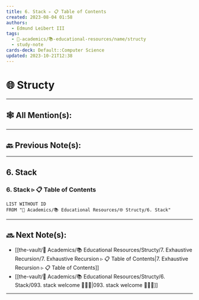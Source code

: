 ```yaml
---
title: 6. Stack ▹ 📋 Table of Contents
created: 2023-08-04 01:58
authors:
  - Edmund Leibert III
tags:
  - 🔴-academics/📚-educational-resources/name/structy
  - study-note
cards-deck: Default::Computer Science
updated: 2023-10-21T12:38
---
```


# 🌐 Structy

---

## 🕸️ All Mention(s): 

---

## 🔙 Previous Note(s):

---

## 6. Stack


### 6. Stack ▹ 📋 **Table of Contents**
```dataview
LIST WITHOUT ID
FROM "🔴 Academics/📚 Educational Resources/🌐 Structy/6. Stack"
```


---

## 🔜 Next Note(s):
- [[the-vault/🔴 Academics/📚 Educational Resources/Structy/7. Exhaustive Recursion/7. Exhaustive Recursion ▹ 📋 Table of Contents|7. Exhaustive Recursion ▹ 📋 Table of Contents]]
- [[the-vault/🔴 Academics/📚 Educational Resources/Structy/6. Stack/093. stack welcome 👨🏽‍💻|093. stack welcome 👨🏽‍💻]]

---
